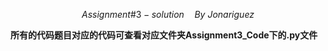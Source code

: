 $$ Assignment\#3 -solution\quad By\ Jonariguez$$  

**所有的代码题目对应的代码可查看对应文件夹Assignment3_Code下的.py文件**  
